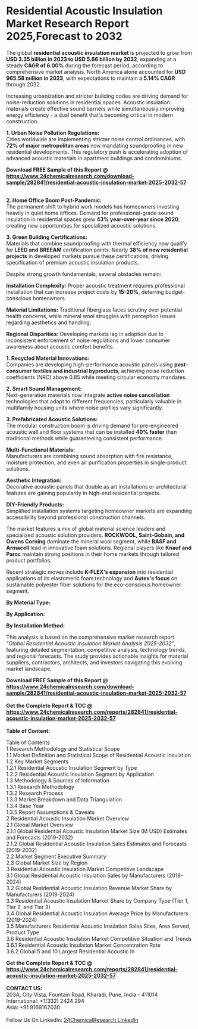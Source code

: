 <h1>Residential Acoustic Insulation Market Research Report 2025,Forecast to 2032</h1><p>The global <strong>residential acoustic insulation market</strong> is projected to grow from <strong>USD 3.35 billion in 2023 to USD 5.66 billion by 2032</strong>, expanding at a steady <strong>CAGR of 6.00%</strong> during the forecast period, according to comprehensive market analysis. North America alone accounted for <strong>USD 965.58 million in 2023</strong>, with expectations to maintain a <strong>5.14% CAGR</strong> through 2032.</p><p>Increasing urbanization and stricter building codes are driving demand for noise-reduction solutions in residential spaces. Acoustic insulation materials create effective sound barriers while simultaneously improving energy efficiency - a dual benefit that's becoming critical in modern construction.</p><p><strong>1. Urban Noise Pollution Regulations:</strong><br>
Cities worldwide are implementing stricter noise control ordinances, with <strong>72% of major metropolitan areas</strong> now mandating soundproofing in new residential developments. This regulatory push is accelerating adoption of advanced acoustic materials in apartment buildings and condominiums.</p><div><b>Download FREE Sample of this Report @ 
            <a href="https://www.24chemicalresearch.com/download-sample/282841/residential-acoustic-insulation-market-2025-2032-57">
            https://www.24chemicalresearch.com/download-sample/282841/residential-acoustic-insulation-market-2025-2032-57</a></b></div><br><p><strong>2. Home Office Boom Post-Pandemic:</strong><br>
The permanent shift to hybrid work models has homeowners investing heavily in quiet home offices. Demand for professional-grade sound insulation in residential spaces grew <strong>43% year-over-year since 2020</strong>, creating new opportunities for specialized acoustic solutions.</p><p><strong>3. Green Building Certifications:</strong><br>
Materials that combine soundproofing with thermal efficiency now qualify for <strong>LEED and BREEAM</strong> certification points. Nearly <strong>38% of new residential projects</strong> in developed markets pursue these certifications, driving specification of premium acoustic insulation products.</p><p>Despite strong growth fundamentals, several obstacles remain:</p><p><strong>Installation Complexity:</strong> Proper acoustic treatment requires professional installation that can increase project costs by <strong>15-20%</strong>, deterring budget-conscious homeowners.</p><p><strong>Material Limitations:</strong> Traditional fiberglass faces scrutiny over potential health concerns, while mineral wool struggles with perception issues regarding aesthetics and handling.</p><p><strong>Regional Disparities:</strong> Developing markets lag in adoption due to inconsistent enforcement of noise regulations and lower consumer awareness about acoustic comfort benefits.</p><p><strong>1. Recycled Material Innovations:</strong><br>
Companies are developing high-performance acoustic panels using <strong>post-consumer textiles and industrial byproducts</strong>, achieving noise reduction coefficients (NRC) above 0.85 while meeting circular economy mandates.</p><p><strong>2. Smart Sound Management:</strong><br>
Next-generation materials now integrate <strong>active noise cancellation</strong> technologies that adapt to different frequencies, particularly valuable in multifamily housing units where noise profiles vary significantly.</p><p><strong>3. Prefabricated Acoustic Solutions:</strong><br>
The modular construction boom is driving demand for pre-engineered acoustic wall and floor systems that can be installed <strong>40% faster</strong> than traditional methods while guaranteeing consistent performance.</p><p><strong>Multi-Functional Materials:</strong><br>
	Manufacturers are combining sound absorption with fire resistance, moisture protection, and even air purification properties in single-product solutions.</p><p><strong>Aesthetic Integration:</strong><br>
	Decorative acoustic panels that double as art installations or architectural features are gaining popularity in high-end residential projects.</p><p><strong>DIY-Friendly Products:</strong><br>
	Simplified installation systems targeting homeowner markets are expanding accessibility beyond professional construction channels.</p><p>The market features a mix of global material science leaders and specialized acoustic solution providers. <strong>ROCKWOOL, Saint-Gobain, and Owens Corning</strong> dominate the mineral wool segment, while <strong>BASF and Armacell</strong> lead in innovative foam solutions. Regional players like <strong>Knauf and Paroc</strong> maintain strong positions in their home markets through tailored product portfolios.</p><p>Recent strategic moves include <strong>K-FLEX's expansion</strong> into residential applications of its elastomeric foam technology and <strong>Autex's focus</strong> on sustainable polyester fiber solutions for the eco-conscious homeowner segment.</p><p><strong>By Material Type:</strong></p><p><strong>By Application:</strong></p><p><strong>By Installation Method:</strong></p><p>This analysis is based on the comprehensive market research report <em>"Global Residential Acoustic Insulation Market Analysis 2025-2032"</em>, featuring detailed segmentation, competitive analysis, technology trends, and regional forecasts. The study provides actionable insights for material suppliers, contractors, architects, and investors navigating this evolving market landscape.</p><div><b>Download FREE Sample of this Report @ 
            <a href="https://www.24chemicalresearch.com/download-sample/282841/residential-acoustic-insulation-market-2025-2032-57">
            https://www.24chemicalresearch.com/download-sample/282841/residential-acoustic-insulation-market-2025-2032-57</a></b></div><br><div><b>Get the Complete Report & TOC @ 
            <a href="https://www.24chemicalresearch.com/reports/282841/residential-acoustic-insulation-market-2025-2032-57">
            https://www.24chemicalresearch.com/reports/282841/residential-acoustic-insulation-market-2025-2032-57</a></b></div><br>
            <b>Table of Content:</b><p>Table of Contents<br />
1 Research Methodology and Statistical Scope<br />
1.1 Market Definition and Statistical Scope of Residential Acoustic Insulation<br />
1.2 Key Market Segments<br />
1.2.1 Residential Acoustic Insulation Segment by Type<br />
1.2.2 Residential Acoustic Insulation Segment by Application<br />
1.3 Methodology & Sources of Information<br />
1.3.1 Research Methodology<br />
1.3.2 Research Process<br />
1.3.3 Market Breakdown and Data Triangulation<br />
1.3.4 Base Year<br />
1.3.5 Report Assumptions & Caveats<br />
2 Residential Acoustic Insulation Market Overview<br />
2.1 Global Market Overview<br />
2.1.1 Global Residential Acoustic Insulation Market Size (M USD) Estimates and Forecasts (2019-2032)<br />
2.1.2 Global Residential Acoustic Insulation Sales Estimates and Forecasts (2019-2032)<br />
2.2 Market Segment Executive Summary<br />
2.3 Global Market Size by Region<br />
3 Residential Acoustic Insulation Market Competitive Landscape<br />
3.1 Global Residential Acoustic Insulation Sales by Manufacturers (2019-2024)<br />
3.2 Global Residential Acoustic Insulation Revenue Market Share by Manufacturers (2019-2024)<br />
3.3 Residential Acoustic Insulation Market Share by Company Type (Tier 1, Tier 2, and Tier 3)<br />
3.4 Global Residential Acoustic Insulation Average Price by Manufacturers (2019-2024)<br />
3.5 Manufacturers Residential Acoustic Insulation Sales Sites, Area Served, Product Type<br />
3.6 Residential Acoustic Insulation Market Competitive Situation and Trends<br />
3.6.1 Residential Acoustic Insulation Market Concentration Rate<br />
3.6.2 Global 5 and 10 Largest Residential Acoustic In</p><div><b>Get the Complete Report & TOC @ 
            <a href="https://www.24chemicalresearch.com/reports/282841/residential-acoustic-insulation-market-2025-2032-57">
            https://www.24chemicalresearch.com/reports/282841/residential-acoustic-insulation-market-2025-2032-57</a></b></div><br><b>CONTACT US:</b><br>
            203A, City Vista, Fountain Road, Kharadi, Pune, India - 411014<br>
            International: +1(332) 2424 294<br>
            Asia: +91 9169162030 <br><br>
            Follow Us On LinkedIn: <a href="https://www.linkedin.com/company/24chemicalresearch/">24ChemicalResearch LinkedIn</a>